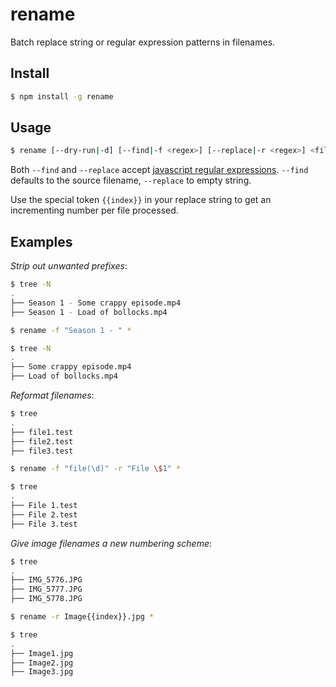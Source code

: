 rename
======
Batch replace string or regular expression patterns in filenames. 

Install
-------
```sh
$ npm install -g rename
```

Usage
-----
```sh
$ rename [--dry-run|-d] [--find|-f <regex>] [--replace|-r <regex>] <files>
```

Both `--find` and `--replace` accept [javascript regular expressions](https://developer.mozilla.org/en-US/docs/Web/JavaScript/Guide/Regular_Expressions). `--find` defaults to the source filename, `--replace` to empty string. 

Use the special token `{{index}}` in your replace string to get an incrementing number per file processed. 

Examples
--------
_Strip out unwanted prefixes_:

```sh
$ tree -N
.
├── Season 1 - Some crappy episode.mp4
├── Season 1 - Load of bollocks.mp4

$ rename -f "Season 1 - " *

$ tree -N
.
├── Some crappy episode.mp4
├── Load of bollocks.mp4
```

_Reformat filenames_: 

```sh
$ tree
.
├── file1.test
├── file2.test
├── file3.test

$ rename -f "file(\d)" -r "File \$1" *

$ tree
.
├── File 1.test
├── File 2.test
├── File 3.test
```

_Give image filenames a new numbering scheme_:

```sh
$ tree
.
├── IMG_5776.JPG
├── IMG_5777.JPG
├── IMG_5778.JPG

$ rename -r Image{{index}}.jpg *

$ tree
.
├── Image1.jpg
├── Image2.jpg
├── Image3.jpg
```
